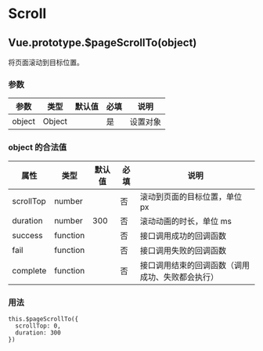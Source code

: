 # Scroll

## <a name="pageScrollTo">Vue.prototype.\$pageScrollTo(object)</a>

将页面滚动到目标位置。

### 参数

| 参数   | 类型   | 默认值 | 必填 | 说明     |
| ------ | ------ | ------ | ---- | -------- |
| object | Object |        | 是   | 设置对象 |

### object 的合法值

| 属性      | 类型     | 默认值 | 必填 | 说明                                             |
| --------- | -------- | ------ | ---- | ------------------------------------------------ |
| scrollTop | number   |        | 否   | 滚动到页面的目标位置，单位 px                    |
| duration  | number   | 300    | 否   | 滚动动画的时长，单位 ms                          |
| success   | function |        | 否   | 接口调用成功的回调函数                           |
| fail      | function |        | 否   | 接口调用失败的回调函数                           |
| complete  | function |        | 否   | 接口调用结束的回调函数（调用成功、失败都会执行） |

### 用法

```
this.$pageScrollTo({
  scrollTop: 0,
  duration: 300
})
```
